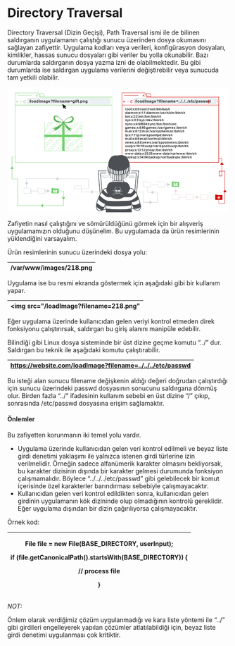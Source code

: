 # Directory Traversal

Directory Traversal (Dizin Geçişi), Path Traversal ismi ile de bilinen saldırganın uygulamanın çalıştığı sunucu üzerinden dosya okumasını sağlayan zafiyettir. Uygulama kodları veya verileri, konfigürasyon dosyaları, kimlikler, hassas sunucu dosyaları gibi veriler bu yolla okunabilir. Bazı durumlarda saldırganın dosya yazma izni de olabilmektedir. Bu gibi durumlarda ise saldırgan uygulama verilerini değiştirebilir veya sunucuda tam yetkili olabilir.

![https://portswigger.net/web-security/file-path-traversal adresinden alınmıştır.](<../.gitbook/assets/image (2).png>)

Zafiyetin nasıl çalıştığını ve sömürüldüğünü görmek için bir alışveriş uygulamamızın olduğunu düşünelim. Bu uygulamada da ürün resimlerinin yüklendiğini varsayalım.

Ürün resimlerinin sunucu üzerindeki dosya yolu:

| **/var/www/images/218.png** |
| --------------------------- |

Uygulama ise bu resmi ekranda göstermek için aşağıdaki gibi bir kullanım yapar.

| **\<img src="/loadImage?filename=218.png"**  |
| -------------------------------------------- |

Eğer uygulama üzerinde kullanıcıdan gelen veriyi kontrol etmeden direk fonksiyonu çalıştırırsak, saldırgan bu giriş alanını manipüle edebilir.

Bilindiği gibi Linux dosya sisteminde bir üst dizine geçme komutu “../” dur. Saldırgan bu teknik ile aşağıdaki komutu çalıştırabilir.

| **https://website.com/loadImage?filename=../../../etc/passwd** |
| -------------------------------------------------------------- |

Bu isteği alan sunucu filename değişkenin aldığı değeri doğrudan çalıştırdığı için sunucu üzerindeki passwd dosyasının sonucunu saldırgana dönmüş olur. Birden fazla “../” ifadesinin kullanım sebebi en üst dizine “/” çıkıp, sonrasında /etc/passwd dosyasına erişim sağlamaktır.

#### Önlemler

Bu zafiyetten korunmanın iki temel yolu vardır.

* Uygulama üzerinde kullanıcıdan gelen veri kontrol edilmeli ve beyaz liste girdi denetimi yaklaşımı ile yalnızca istenen girdi türlerine izin verilmelidir. Örneğin sadece alfanümerik karakter olmasını bekliyorsak, bu karakter dizisinin dışında bir karakter gelmesi durumunda fonksiyon çalışmamalıdır. Böylece “../../../etc/passwd” gibi gelebilecek bir komut içerisinde özel karakterler barındırması sebebiyle çalışmayacaktır.
* Kullanıcıdan gelen veri kontrol edildikten sonra, kullanıcıdan gelen girdinin uygulamanın kök dizininde olup olmadığının kontrolü gereklidir. Eğer uygulama dışından bir dizin çağırılıyorsa çalışmayacaktır.&#x20;

Örnek kod:

| <p><strong>File file = new File(BASE_DIRECTORY, userInput);</strong></p><p><strong>if (file.getCanonicalPath().startsWith(BASE_DIRECTORY)) {</strong></p><p>    <strong>// process file</strong></p><p><strong>}</strong></p> |
| ----------------------------------------------------------------------------------------------------------------------------------------------------------------------------------------------------------------------------- |

_NOT:_

Önlem olarak verdiğimiz çözüm uygulanmadığı ve kara liste yöntemi ile “../” gibi girdileri engelleyerek yapılan çözümler atlatılabildiği için, beyaz liste girdi denetimi uygulanması çok kritiktir.
